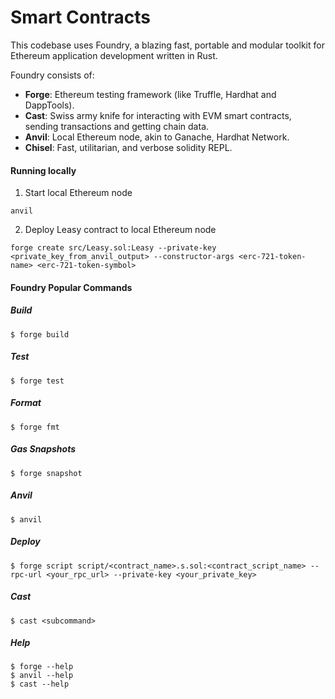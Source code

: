 # Smart Contracts
This codebase uses Foundry, a blazing fast, portable and modular toolkit for Ethereum application development written in Rust.

Foundry consists of:
- **Forge**: Ethereum testing framework (like Truffle, Hardhat and DappTools).
- **Cast**: Swiss army knife for interacting with EVM smart contracts, sending transactions and getting chain data.
- **Anvil**: Local Ethereum node, akin to Ganache, Hardhat Network.
- **Chisel**: Fast, utilitarian, and verbose solidity REPL.

#### Running locally
1. Start local Ethereum node
```shell
anvil
```

2. Deploy Leasy contract to local Ethereum node
```shell
forge create src/Leasy.sol:Leasy --private-key <private_key_from_anvil_output> --constructor-args <erc-721-token-name> <erc-721-token-symbol>
```

#### Foundry Popular Commands
##### Build
```shell
$ forge build
```

##### Test
```shell
$ forge test
```

##### Format
```shell
$ forge fmt
```

##### Gas Snapshots
```shell
$ forge snapshot
```

##### Anvil
```shell
$ anvil
```

##### Deploy
```shell
$ forge script script/<contract_name>.s.sol:<contract_script_name> --rpc-url <your_rpc_url> --private-key <your_private_key>
```

##### Cast
```shell
$ cast <subcommand>
```

##### Help
```shell
$ forge --help
$ anvil --help
$ cast --help
```
